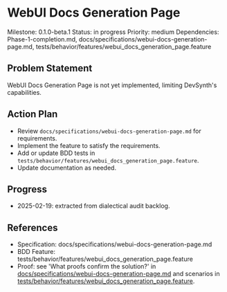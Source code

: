 # WebUI Docs Generation Page
Milestone: 0.1.0-beta.1
Status: in progress
Priority: medium
Dependencies: Phase-1-completion.md, docs/specifications/webui-docs-generation-page.md, tests/behavior/features/webui_docs_generation_page.feature

## Problem Statement
WebUI Docs Generation Page is not yet implemented, limiting DevSynth's capabilities.


## Action Plan
- Review `docs/specifications/webui-docs-generation-page.md` for requirements.
- Implement the feature to satisfy the requirements.
- Add or update BDD tests in `tests/behavior/features/webui_docs_generation_page.feature`.
- Update documentation as needed.

## Progress
- 2025-02-19: extracted from dialectical audit backlog.

## References
- Specification: docs/specifications/webui-docs-generation-page.md
- BDD Feature: tests/behavior/features/webui_docs_generation_page.feature
- Proof: see 'What proofs confirm the solution?' in [docs/specifications/webui-docs-generation-page.md](../docs/specifications/webui-docs-generation-page.md) and scenarios in [tests/behavior/features/webui_docs_generation_page.feature](../tests/behavior/features/webui_docs_generation_page.feature).
